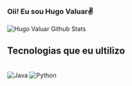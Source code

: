 ### Oii! Eu sou Hugo Valuar✌️

![Hugo Valuar Github Stats](https://github-readme-stats.vercel.app/api?username=HugoValuar03&show_icons=true&theme=radical)

## Tecnologias que eu ultilizo
<div style="display: inline_block"><br/>
  <img align="center" alt="Java" src="https://img.shields.io/badge/Java-ED8B00?style=for-the-badge&logo=openjdk&logoColor=white" />
  <img align="center" alt="Python" src="https://img.shields.io/badge/Python-14354C?style=for-the-badge&logo=python&logoColor=white" />
</div>
